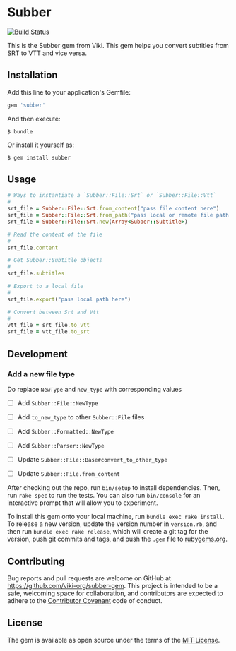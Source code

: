 # Subber

[![Build Status](https://travis-ci.org/viki-org/subber-gem.svg?branch=master)](https://travis-ci.org/viki-org/subber-gem)

This is the Subber gem from Viki. This gem helps you convert subtitles from SRT to VTT and vice versa.

## Installation

Add this line to your application's Gemfile:

```ruby
gem 'subber'
```

And then execute:

    $ bundle

Or install it yourself as:

    $ gem install subber

## Usage

```rb
# Ways to instantiate a `Subber::File::Srt` or `Subber::File::Vtt`
#
srt_file = Subber::File::Srt.from_content("pass file content here")
srt_file = Subber::File::Srt.from_path("pass local or remote file path here")
srt_file = Subber::File::Srt.new(Array<Subber::Subtitle>)

# Read the content of the file
#
srt_file.content

# Get Subber::Subtitle objects
#
srt_file.subtitles

# Export to a local file
#
srt_file.export("pass local path here")

# Convert between Srt and Vtt
#
vtt_file = srt_file.to_vtt
srt_file = vtt_file.to_srt
```

## Development

### Add a new file type

Do replace `NewType` and `new_type` with corresponding values

- [ ] Add `Subber::File::NewType`
- [ ] Add `to_new_type` to other `Subber::File` files
- [ ] Add `Subber::Formatted::NewType`
- [ ] Add `Subber::Parser::NewType`
- [ ] Update `Subber::File::Base#convert_to_other_type`
- [ ] Update `Subber::File.from_content`


After checking out the repo, run `bin/setup` to install dependencies. Then, run `rake spec` to run the tests. You can also run `bin/console` for an interactive prompt that will allow you to experiment.

To install this gem onto your local machine, run `bundle exec rake install`. To release a new version, update the version number in `version.rb`, and then run `bundle exec rake release`, which will create a git tag for the version, push git commits and tags, and push the `.gem` file to [rubygems.org](https://rubygems.org).

## Contributing

Bug reports and pull requests are welcome on GitHub at https://github.com/viki-org/subber-gem. This project is intended to be a safe, welcoming space for collaboration, and contributors are expected to adhere to the [Contributor Covenant](http://contributor-covenant.org) code of conduct.

## License

The gem is available as open source under the terms of the [MIT License](https://opensource.org/licenses/MIT).
